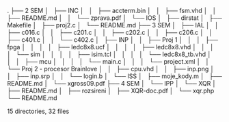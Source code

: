 .
├── 2 SEM
│   ├── INC
│   │   ├── accterm.bin
│   │   ├── fsm.vhd
│   │   ├── README.md
│   │   └── zprava.pdf
│   └── IOS
│       ├── dirstat
│       ├── Makefile
│       ├── proj2.c
│       └── README.md
├── 3 SEM
│   ├── IAL
│   │   ├── c016.c
│   │   ├── c201.c
│   │   ├── c202.c
│   │   ├── c206.c
│   │   ├── c401.c
│   │   └── c402.c
│   ├── INP
│   │   ├── Proj 1
│   │   │   ├── fpga
│   │   │   │   ├── ledc8x8.ucf
│   │   │   │   ├── ledc8x8.vhd
│   │   │   │   └── sim
│   │   │   │       ├── isim.tcl
│   │   │   │       └── ledc8x8_tb.vhd
│   │   │   ├── mcu
│   │   │   │   └── main.c
│   │   │   └── project.xml
│   │   └── Proj 2 - procesor Brainlove
│   │       ├── cpu.vhd
│   │       ├── inp.png
│   │       ├── inp.srp
│   │       └── login.b
│   └── ISS
│       ├── moje_kody.m
│       ├── README.md
│       └── xgross09.pdf
├── 4 SEM
│   └── IPP
│       └── XQR
│           ├── README.md
│           ├── rozsireni
│           ├── XQR-doc.pdf
│           └── xqr.php
└── README.md

15 directories, 32 files
